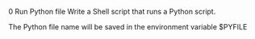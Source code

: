 0	Run Python file
Write a Shell script that runs a Python script.

The Python file name will be saved in the environment variable $PYFILE
